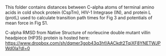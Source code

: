 This folder contains distances between C-alpha atoms of terminal amino acids in cold shock protein (CspTm), HIV-1 Integrase (IN), and protein L (protL) used to calculate transition path times for Fig 3 and potentials of mean force in Fig S1.

C-alpha RMSD from Native Structure of norleucine double mutant villin headpiece (HP35) protein is hosted here: https://www.dropbox.com/sh/dqmer3gob43q3hf/AACkdt2TqiXF8YNETWJPWd0Ia?dl=0
